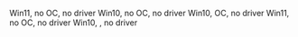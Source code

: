 Win11, no OC, no driver
Win10, no OC, no driver
Win10, OC, no driver
Win11, no OC, no driver
Win10, , no driver